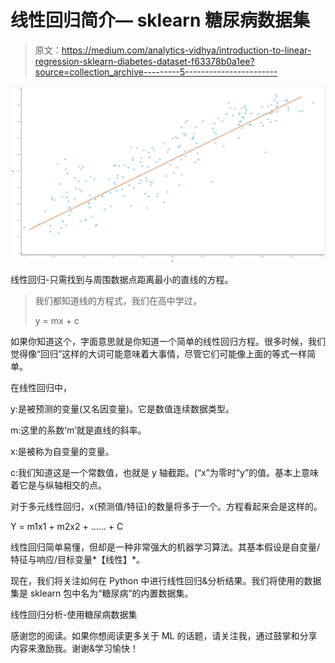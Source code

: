 # 线性回归简介— sklearn 糖尿病数据集

> 原文：<https://medium.com/analytics-vidhya/introduction-to-linear-regression-sklearn-diabetes-dataset-f63378b0a1ee?source=collection_archive---------5----------------------->

![](img/c3f441df1fc10dc2931a9b54556694f3.png)

线性回归-只需找到与周围数据点距离最小的直线的方程。

> 我们都知道线的方程式，我们在高中学过，
> 
> y = mx + c

如果你知道这个，字面意思就是你知道一个简单的线性回归方程。很多时候，我们觉得像“回归”这样的大词可能意味着大事情，尽管它们可能像上面的等式一样简单。

在线性回归中，

y:是被预测的变量(又名因变量)。它是数值连续数据类型。

m:这里的系数‘m’就是直线的斜率。

x:是被称为自变量的变量。

c:我们知道这是一个常数值，也就是 y 轴截距。(“x”为零时“y”的值。基本上意味着它是与纵轴相交的点。

对于多元线性回归，x(预测值/特征)的数量将多于一个。方程看起来会是这样的。

Y = m1x1 + m2x2 + …… + C

线性回归简单易懂，但却是一种非常强大的机器学习算法。其基本假设是自变量/特征与响应/目标变量*【线性】*。

现在，我们将关注如何在 Python 中进行线性回归&分析结果。我们将使用的数据集是 sklearn 包中名为“糖尿病”的内置数据集。

线性回归分析-使用糖尿病数据集

感谢您的阅读。如果你想阅读更多关于 ML 的话题，请关注我，通过鼓掌和分享内容来激励我。谢谢&学习愉快！